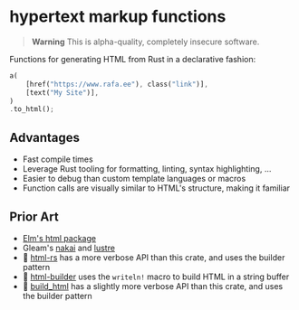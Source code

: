 # hypertext markup functions

> **Warning**
This is alpha-quality, completely insecure software.

Functions for generating HTML from Rust in a declarative fashion:

```rust
a(
    [href("https://www.rafa.ee"), class("link")],
    [text("My Site")],
)
.to_html();
```

## Advantages

- Fast compile times
- Leverage Rust tooling for formatting, linting, syntax highlighting, ...
- Easier to debug than custom template languages or macros
- Function calls are visually similar to HTML's structure, making it familiar

## Prior Art

- [Elm's html package](https://github.com/elm/html)
- Gleam's [nakai](https://github.com/nakaixo/nakai) and [lustre](https://github.com/lustre-labs/lustre)
- 🦀 [html-rs](https://github.com/ancos2505/html-rs) has a more verbose API than this crate, and uses the builder pattern
- 🦀 [html-builder](https://github.com/asayers/html-builder) uses the `writeln!` macro to build HTML in a string buffer
- 🦀 [build_html](https://github.com/skubalj/build_html) has a slightly more verbose API than this crate, and uses the builder pattern
